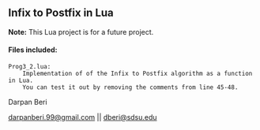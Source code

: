 ## Infix to Postfix in Lua
**Note:** This Lua project is for a future project.

#### Files included:
    Prog3_2.lua:
        Implementation of of the Infix to Postfix algorithm as a function in Lua.
        You can test it out by removing the comments from line 45-48.

Darpan Beri

darpanberi.99@gmail.com || dberi@sdsu.edu
